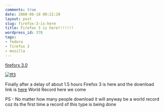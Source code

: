 ```yaml
---
comments: true
date: 2008-06-18 00:21:29
layout: post
slug: firefox-3-is-here
title: Firefox 3 is here!!!!!!!
wordpress_id: 378
tags:
- fedora
- firefox 3
- mozilla
---
```


[fireforx 3.0](http://releases.mozilla.org/pub/mozilla.org/firefox/releases/3.0/)

[![ff3](http://ankurs.com/wp-content/uploads/2008/06/screenshot-300x187.png)](http://ankurs.com/wp-content/uploads/2008/06/screenshot.png)

Finally after a delay of about 1.5 hours Firefox 3 is here and the download link is [here](http://releases.mozilla.org/pub/mozilla.org/firefox/releases/3.0/) World Record here we come

PS - No matter how many people download it will anyway be a world record coz its the first time a record of this type is being done

